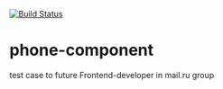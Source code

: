 [![Build Status](https://travis-ci.org/Betchika99/phone-component.svg?branch=master)](https://travis-ci.org/Betchika99/phone-component)

# phone-component
test case to future Frontend-developer in mail.ru group
